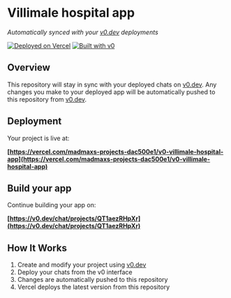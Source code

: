 # Villimale hospital app

*Automatically synced with your [v0.dev](https://v0.dev) deployments*

[![Deployed on Vercel](https://img.shields.io/badge/Deployed%20on-Vercel-black?style=for-the-badge&logo=vercel)](https://vercel.com/madmaxs-projects-dac500e1/v0-villimale-hospital-app)
[![Built with v0](https://img.shields.io/badge/Built%20with-v0.dev-black?style=for-the-badge)](https://v0.dev/chat/projects/QT1aezRHpXr)

## Overview

This repository will stay in sync with your deployed chats on [v0.dev](https://v0.dev).
Any changes you make to your deployed app will be automatically pushed to this repository from [v0.dev](https://v0.dev).

## Deployment

Your project is live at:

**[https://vercel.com/madmaxs-projects-dac500e1/v0-villimale-hospital-app](https://vercel.com/madmaxs-projects-dac500e1/v0-villimale-hospital-app)**

## Build your app

Continue building your app on:

**[https://v0.dev/chat/projects/QT1aezRHpXr](https://v0.dev/chat/projects/QT1aezRHpXr)**

## How It Works

1. Create and modify your project using [v0.dev](https://v0.dev)
2. Deploy your chats from the v0 interface
3. Changes are automatically pushed to this repository
4. Vercel deploys the latest version from this repository
